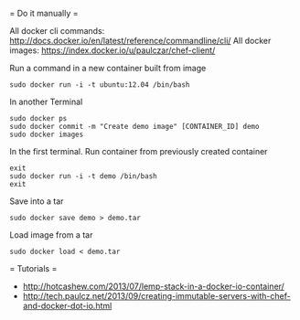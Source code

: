 = Do it manually =

All docker cli commands: http://docs.docker.io/en/latest/reference/commandline/cli/
All docker images: https://index.docker.io/u/paulczar/chef-client/

Run a command in a new container built from image

    sudo docker run -i -t ubuntu:12.04 /bin/bash

In another Terminal

    sudo docker ps
    sudo docker commit -m "Create demo image" [CONTAINER_ID] demo
    sudo docker images

In the first terminal. Run container from previously created container

    exit
    sudo docker run -i -t demo /bin/bash
    exit

Save into a tar

    sudo docker save demo > demo.tar

Load image from a tar

    sudo docker load < demo.tar

= Tutorials =

* http://hotcashew.com/2013/07/lemp-stack-in-a-docker-io-container/
* http://tech.paulcz.net/2013/09/creating-immutable-servers-with-chef-and-docker-dot-io.html
